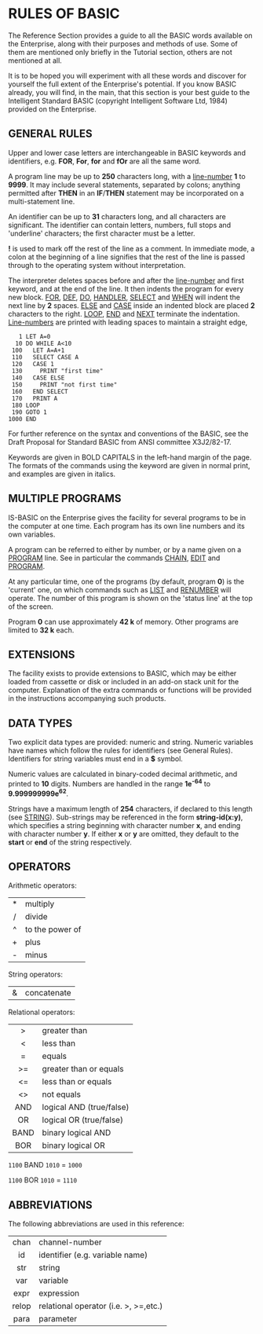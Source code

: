 # RULES OF BASIC

The Reference Section provides a guide to all the BASIC words available on the Enterprise, along with their purposes and methods of use. Some of them are mentioned only briefly in the Tutorial section, others are not mentioned at all.

It is to be hoped you will experiment with all these words and discover for yourself the full extent of the Enterprise's potential. If you know BASIC already, you will find, in the main, that this section is your best guide to the Intelligent Standard BASIC (copyright Intelligent Software Ltd, 1984) provided on the Enterprise.

## GENERAL RULES

Upper and lower case letters are interchangeable in BASIC keywords and identifiers, e.g. **FOR**, **For**, **for** and **fOr** are all the same word.

A program line may be up to **250** characters long, with a [line-number](man_cs-linenum.md) **1** to **9999**. It may include several statements, separated by colons; anything permitted after **THEN** in an **IF**/**THEN** statement may be incorporated on a multi-statement line.

An identifier can be up to **31** characters long, and all characters are significant. The identifier can contain letters, numbers, full stops and 'underline' characters; the first character must be a letter.

**!** is used to mark off the rest of the line as a comment. In immediate mode, a colon at the beginning of a line signifies that the rest of the line is passed through to the operating system without interpretation.

The interpreter deletes spaces before and after the [line-number](man_cs-linenum.md) and first keyword, and at the end of the line. It then indents the program for every new block. [FOR](man_cs-for.md), [DEF](man_cs-def.md), [DO](man_cs-do.md), [HANDLER](man_cs-handler.md), [SELECT](man_cs-select.md) and [WHEN](man_cs-when.md) will indent the next line by **2** spaces. [ELSE](man_cs-if.md) and [CASE](man_cs-select.md) inside an indented block are placed **2** characters to the right. [LOOP](man_cs-do.md), [END](man_cs-end.md) and [NEXT](man_cs-for.md) terminate the indentation. [Line-numbers](man_cs-linenum.md) are printed with leading spaces to maintain a straight edge,

```
   1 LET A=0
  10 DO WHILE A<10
 100   LET A=A+1
 110   SELECT CASE A
 120   CASE 1
 130     PRINT "first time"
 140   CASE ELSE
 150     PRINT "not first time"
 160   END SELECT
 170   PRINT A
 180 LOOP
 190 GOTO 1
1000 END
```

For further reference on the syntax and conventions of the BASIC, see the Draft Proposal for Standard BASIC from ANSI committee X3J2/82-17.

Keywords are given in BOLD CAPITALS in the left-hand margin of the page. The formats of the commands using the keyword are given in normal print, and examples are given in italics.

## MULTIPLE PROGRAMS

IS-BASIC on the Enterprise gives the facility for several programs to be in the computer at one time. Each program has its own line numbers and its own variables.

A program can be referred to either by number, or by a name given on a [PROGRAM](man_cs-program.md) line. See in particular the commands [CHAIN](man_cs-chain.md), [EDIT](man_cs-edit.md) and [PROGRAM](man_cs-program.md).

At any particular time, one of the programs (by default, program **0**) is the 'current' one, on which commands such as [LIST](man_cs-list.md) and [RENUMBER](man_cs-renumber.md) will operate. The number of this program is shown on the 'status line' at the top of the screen.

Program **0** can use approximately **42 k** of memory. Other programs are limited to **32 k** each.

## EXTENSIONS

The facility exists to provide extensions to BASIC, which may be either loaded from cassette or disk or included in an add-on stack unit for the computer. Explanation of the extra commands or functions will be provided in the instructions accompanying such products.

## DATA TYPES

Two explicit data types are provided: numeric and string. Numeric variables have names which follow the rules for identifiers (see General Rules). Identifiers for string variables must end in a **$** symbol.

Numeric values are calculated in binary-coded decimal arithmetic, and printed to **10** digits. Numbers are handled in the range **1e<sup>-64</sup>** to **9.999999999e<sup>62</sup>**.

Strings have a maximum length of **254** characters, if declared to this length (see [STRING](man_cs-string.md)). Sub-strings may be referenced in the form **string-id(x:y)**, which specifies a string beginning with character number **x**, and ending with character number **y**. If either **x** or **у** are omitted, they default to the **start** or **end** of the string respectively.

## OPERATORS

Arithmetic operators:

|   | |
|:-:|-|
|\*|multiply
|/|divide
|^|to the power of
|+|plus
|-|minus

String operators:

|   | |
|:-:|-|
|&|concatenate

Relational operators:

|   | |
|:-:|-|
|>|greater than
|<|less than
|=|equals
|>=|greater than or equals
|<=|less than or equals
|<>|not equals
|AND|logical AND (true/false)
|OR|logical OR (true/false)
|BAND|binary logical AND
|BOR|binary logical OR

`1100`
BAND
`1010`
\=
`1000`

`1100`
BOR
`1010`
\=
`1110`



## ABBREVIATIONS

The following abbreviations are used in this reference:

|   | |
|:-:|-|
|chan|channel-number
|id|identifier (e.g. variable name)
|str|string
|var|variable
|expr|expression
|relop|relational operator (i.e. >, >=,etc.)
|para|parameter
